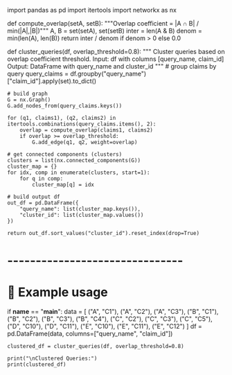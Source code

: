 import pandas as pd
import itertools
import networkx as nx

def compute_overlap(setA, setB):
    """Overlap coefficient = |A ∩ B| / min(|A|,|B|)"""
    A, B = set(setA), set(setB)
    inter = len(A & B)
    denom = min(len(A), len(B))
    return inter / denom if denom > 0 else 0.0

def cluster_queries(df, overlap_threshold=0.8):
    """
    Cluster queries based on overlap coefficient threshold.
    Input: df with columns [query_name, claim_id]
    Output: DataFrame with query_name and cluster_id
    """
    # group claims by query
    query_claims = df.groupby("query_name")["claim_id"].apply(set).to_dict()

    # build graph
    G = nx.Graph()
    G.add_nodes_from(query_claims.keys())

    for (q1, claims1), (q2, claims2) in itertools.combinations(query_claims.items(), 2):
        overlap = compute_overlap(claims1, claims2)
        if overlap >= overlap_threshold:
            G.add_edge(q1, q2, weight=overlap)

    # get connected components (clusters)
    clusters = list(nx.connected_components(G))
    cluster_map = {}
    for idx, comp in enumerate(clusters, start=1):
        for q in comp:
            cluster_map[q] = idx

    # build output df
    out_df = pd.DataFrame({
        "query_name": list(cluster_map.keys()),
        "cluster_id": list(cluster_map.values())
    })

    return out_df.sort_values("cluster_id").reset_index(drop=True)


# -------------------------------
# 🔹 Example usage
if __name__ == "__main__":
    data = [
        ("A", "C1"), ("A", "C2"), ("A", "C3"),
        ("B", "C1"), ("B", "C2"), ("B", "C3"), ("B", "C4"),
        ("C", "C2"), ("C", "C3"), ("C", "C5"),
        ("D", "C10"), ("D", "C11"),
        ("E", "C10"), ("E", "C11"), ("E", "C12")
    ]
    df = pd.DataFrame(data, columns=["query_name", "claim_id"])

    clustered_df = cluster_queries(df, overlap_threshold=0.8)

    print("\nClustered Queries:")
    print(clustered_df)
